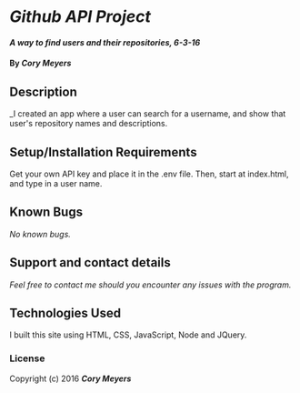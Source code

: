# _Github API Project_

#### _A way to find users and their repositories, 6-3-16_

#### By _**Cory Meyers**_

## Description

_I created an app where a user can search for a username, and show that user's repository names and descriptions.

## Setup/Installation Requirements

Get your own API key and place it in the .env file. Then, start at index.html, and type in a user name.

## Known Bugs

_No known bugs._

## Support and contact details

_Feel free to contact me should you encounter any issues with the program._

## Technologies Used

I built this site using HTML, CSS, JavaScript,  Node and JQuery.

### License


Copyright (c) 2016 **_Cory Meyers_**

